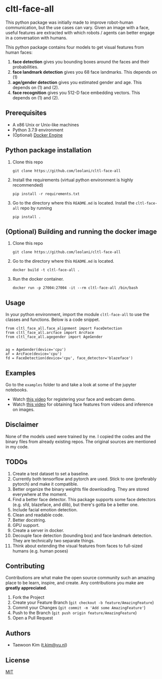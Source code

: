 # cltl-face-all

This python package was initially made to improve robot-human communication, but the use cases can vary. Given an image with a face, useful features are extracted with which robots / agents can better engage in a conversation with humans. 

This python package contains four models to get visual features from human faces:

1. **face detection** gives you bounding boxes around the faces and their probabilities.
1. **face landmark detection** gives you 68 face landmarks. This depends on (1)
1. **age/gender detection** gives you estimated gender and age. This depends on (1) and (2).
1. **face recognition** gives you 512-D face embedding vectors. This depends on (1) and (2).


## Prerequisites

* A x86 Unix or Unix-like machines 
* Python 3.7.9 environment
* (Optional) [Docker Engine](https://docs.docker.com/engine/install/)

## Python package installation

1. Clone this repo

    ```
    git clone https://github.com/leolani/cltl-face-all
    ```

1. Install the requirements (virtual python environment is highly recommended)
    ```
    pip install -r requirements.txt
    ```

1. Go to the directory where this `README.md` is located. Install the `cltl-face-all` repo by running
    ```
    pip install .
    ```


## (Optional) Building and running the docker image 


1. Clone this repo

    ```
    git clone https://github.com/leolani/cltl-face-all
    ```

1. Go to the directory where this `README.md` is located.
    ```
    docker build -t cltl-face-all .
    ```

1. Run the docker container.
    ```
    docker run -p 27004:27004 -it --rm cltl-face-all /bin/bash
    ```

## Usage

In your python environment, import the module `cltl-face-all` to use the classes and functions. Below is a code snippet.

```
from cltl_face_all.face_alignment import FaceDetection
from cltl_face_all.arcface import ArcFace
from cltl_face_all.agegender import AgeGender


ag = AgeGender(device='cpu')
af = ArcFace(device='cpu')
fd = FaceDetection(device='cpu', face_detector='blazeface')
```

## Examples

Go to the `examples` folder to and take a look at some of the jupyter notebooks. 

* Watch [this video](https://youtu.be/4i0s_dnylZ0) for registering your face and webcam demo.
* Watch [this video](https://youtu.be/asJtjhDJ5ZM) for obtaining face features from videos and inference on images.

## Disclaimer

None of the models used were trained by me. I copied the codes and the binary files from already existing repos. The original sources are mentioned in my code.

## TODOs

1. Create a test dataset to set a baseline.
1. Currently both tensorflow and pytorch are used. Stick to one (preferably pytorch) and make it compatible.
1. Better organize the binary weights file downloading. They are stored everywhere at the moment.
1. Find a better face detector. This package supports some face detectors (e.g. sfd, blazeface, and dlib), but there's gotta be a better one.
1. Include facial emotion detection.
1. Clean and readable code.
1. Better docstring. 
1. GPU support.
1. Create a server in docker.
1. Decouple face detection (bounding box) and face landmark detection. They are technically two separate things.
1. Think about extending the visual features from faces to full-sized humans (e.g. human poses)


## Contributing

Contributions are what make the open source community such an amazing place to be learn, inspire, and create. Any contributions you make are **greatly appreciated**.

1. Fork the Project
1. Create your Feature Branch (`git checkout -b feature/AmazingFeature`)
1. Commit your Changes (`git commit -m 'Add some AmazingFeature'`)
1. Push to the Branch (`git push origin feature/AmazingFeature`)
1. Open a Pull Request

## Authors
* Taewoon Kim (t.kim@vu.nl)

## License
[MIT](https://choosealicense.com/licenses/mit/)
